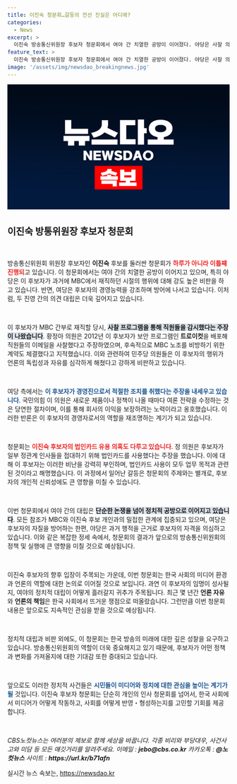 ```yaml
---
title: 이진숙 청문회…갈등의 전선 진실은 어디에?
categories:
  - News
excerpt: >
  이진숙 방송통신위원장 후보자 청문회에서 여야 간 치열한 공방이 이어졌다. 야당은 사찰 의혹, 여당은 경영 방어를 주장하며 날카로운 대립을 펼쳤다. 청문회는 더욱더 뜨거운 국회의 열기를 예고한다!
feature_text: >
  이진숙 방송통신위원장 후보자 청문회에서 여야 간 치열한 공방이 이어졌다. 야당은 사찰 의혹, 여당은 경영 방어를 주장하며 날카로운 대립을 펼쳤다. 청문회는 더욱더 뜨거운 국회의 열기를 예고한다!
image: '/assets/img/newsdao_breakingnews.jpg'
---
```


<p><img src="/assets/img/newsdao_breakingnews.jpg" alt="flaretime 속보" /></p>

<h2 data-ke-size="size26">이진숙 방통위원장 후보자 청문회</h2>

<p data-ke-size="size16">&nbsp;</p>

<p>방송통신위원회 위원장 후보자인 <b>이진숙</b> 후보를 둘러싼 청문회가 <b><span style="color: #ee2323;">하루가 아니라 이틀째 진행되</span></b>고 있습니다. 이 청문회에서는 여야 간의 치열한 공방이 이어지고 있으며, 특히 야당은 이 후보자가 과거에 MBC에서 재직하던 시절의 행위에 대해 강도 높은 비판을 하고 있습니다. 반면, 여당은 후보자의 경영능력을 강조하며 방어에 나서고 있습니다. 이처럼, 두 진영 간의 의견 대립은 더욱 깊어지고 있습니다. </p>

<p data-ke-size="size16">&nbsp;</p>

<p>이 후보자가 MBC 간부로 재직할 당시, <b><span style="background-color: #21538527;">사찰 프로그램을 통해 직원들을 감시했다는 주장이 나왔습니다</span></b>. 황정아 의원은 2012년 이 후보자가 보안 프로그램인 <b>트로이컷</b>을 배포해 직원들의 이메일을 사찰했다고 주장하였으며, 후속적으로 MBC 노조를 비방하기 위한 계약도 체결했다고 지적했습니다. 이와 관련하여 민주당 의원들은 이 후보자의 행위가 언론의 독립성과 자유를 심각하게 해쳤다고 강하게 비판하고 있습니다.</p>

<p data-ke-size="size16">&nbsp;</p>

<p>여당 측에서는 <b><span style="color: #1a5490;">이 후보자가 경영진으로서 적절한 조치를 취했다는 주장을 내세우고 있습니다</span></b>. 국민의힘 이 의원은 새로운 제품이나 정책이 나올 때마다 여론 전략을 수정하는 것은 당연한 절차이며, 이를 통해 회사의 이익을 보장하려는 노력이라고 옹호했습니다. 이러한 반론은 이 후보자의 경영자로서의 역할을 재조명하는 계기가 되고 있습니다.</p>

<p data-ke-size="size16">&nbsp;</p>

<p>청문회는 <b><span style="color: #ee2323;">이진숙 후보자의 법인카드 유용 의혹도 다루고 있습니다</span></b>. 정 의원은 후보자가 일부 정관계 인사들을 접대하기 위해 법인카드를 사용했다는 주장을 했습니다. 이에 대해 이 후보자는 이러한 비난을 강력히 부인하며, 법인카드 사용이 모두 업무 목적과 관련된 것이라고 해명했습니다. 이 과정에서 일어난 갈등은 청문회의 주제와는 별개로, 후보자의 개인적 신뢰성에도 큰 영향을 미칠 수 있습니다.</p>

<p data-ke-size="size16">&nbsp;</p>

<p>이번 청문회에서 여야 간의 대립은 <b><span style="background-color: #21538527;">단순한 논쟁을 넘어 정치적 공방으로 이어지고 있습니다</span></b>. 모든 참조가 MBC와 이진숙 후보 개인과의 밀접한 관계에 집중되고 있으며, 여당은 후보자의 자질을 방어하는 한편, 야당은 과거 행적을 근거로 후보자의 자격을 의심하고 있습니다. 이와 같은 복잡한 정세 속에서, 청문회의 결과가 앞으로의 방송통신위원회의 정책 및 실행에 큰 영향을 미칠 것으로 예상됩니다.</p>

<p data-ke-size="size16">&nbsp;</p>

<p>이진숙 후보자의 향후 입장이 주목되는 가운데, 이번 청문회는 한국 사회의 미디어 환경과 언론의 역할에 대한 논의로 이어질 것으로 보입니다. 과연 이 후보자의 임명이 성사될지, 여야의 정치적 대립이 어떻게 흘러갈지 귀추가 주목됩니다. 최근 몇 년간 <b>언론 자유</b>와 <b>언론의 책임</b>은 한국 사회에서 뜨거운 쟁점으로 떠올랐습니다. 그런만큼 이번 청문회 내용은 앞으로도 지속적인 관심을 받을 것으로 예상됩니다. </p>

<p data-ke-size="size16">&nbsp;</p>

<p>정치적 대립과 비판 외에도, 이 청문회는 한국 방송의 미래에 대한 깊은 성찰을 요구하고 있습니다. 방송통신위원회의 역할이 더욱 중요해지고 있기 때문에, 후보자가 어떤 정책과 변화를 가져올지에 대한 기대감 또한 증대되고 있습니다.</p>

<p data-ke-size="size16">&nbsp;</p>

<p>앞으로도 이러한 정치적 사건들은 <b><span style="color: #1a5490;">시민들이 미디어와 정치에 대한 관심을 높이는 계기가 될</span></b> 것입니다. 이진숙 후보자 청문회는 단순히 개인의 인사 청문회를 넘어서, 한국 사회에서 미디어가 어떻게 작동하고, 사회를 어떻게 반영・형성하는지를 고민할 기회를 제공합니다. </p>

<p data-ke-size="size16">&nbsp;</p>

<p><em>CBS노컷뉴스는 여러분의 제보로 함께 세상을 바꿉니다. 각종 비리와 부당대우, 사건사고와 미담 등 모든 얘깃거리를 알려주세요. 이메일 : <b>jebo@cbs.co.kr</b> 카카오톡 : <b>@노컷뉴스</b> 사이트 : <b>https://url.kr/b71afn</b></em></p>
실시간 뉴스 속보는, <a href="https://newsdao.kr" rel="dofollow">https://newsdao.kr</a>


